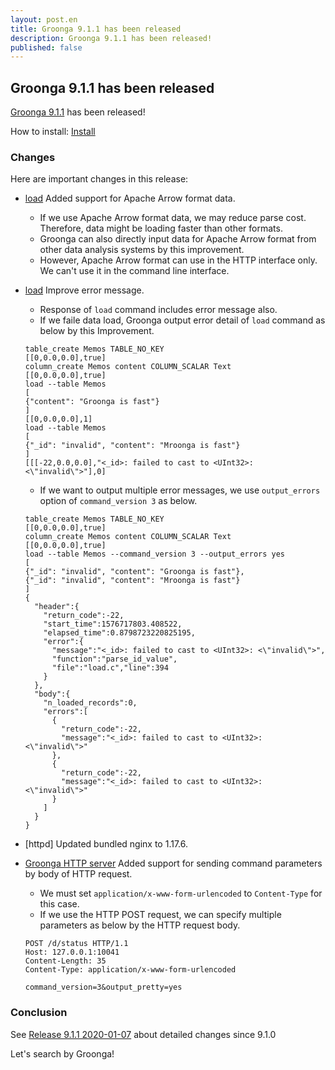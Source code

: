 ```yaml
---
layout: post.en
title: Groonga 9.1.1 has been released
description: Groonga 9.1.1 has been released!
published: false
---
```


## Groonga 9.1.1 has been released

[Groonga 9.1.1](/docs/news.html#release-9-1-1) has been released!

How to install: [Install](/docs/install.html)

### Changes

Here are important changes in this release:

* [load](/docs/reference/commands/load.html) Added support for Apache Arrow format data.

  * If we use Apache Arrow format data, we may reduce parse cost. Therefore, data might be loading faster than other formats.
  * Groonga can also directly input data for Apache Arrow format from other data analysis systems by this improvement.
  * However, Apache Arrow format can use in the HTTP interface only. We can't use it in the command line interface.

* [load](/docs/reference/commands/load.html) Improve error message.

  * Response of `load` command includes error message also.
  * If we faile data load, Groonga output error detail of ``load`` command as below by this Improvement.

  ```
  table_create Memos TABLE_NO_KEY
  [[0,0.0,0.0],true]
  column_create Memos content COLUMN_SCALAR Text
  [[0,0.0,0.0],true]
  load --table Memos
  [
  {"content": "Groonga is fast"}
  ]
  [[0,0.0,0.0],1]
  load --table Memos
  [
  {"_id": "invalid", "content": "Mroonga is fast"}
  ]
  [[[-22,0.0,0.0],"<_id>: failed to cast to <UInt32>: <\"invalid\">"],0]
  ```

  * If we want to output multiple error messages, we use `output_errors` option of `command_version 3` as below.

  ```
  table_create Memos TABLE_NO_KEY
  [[0,0.0,0.0],true]
  column_create Memos content COLUMN_SCALAR Text
  [[0,0.0,0.0],true]
  load --table Memos --command_version 3 --output_errors yes
  [
  {"_id": "invalid", "content": "Groonga is fast"},
  {"_id": "invalid", "content": "Mroonga is fast"}
  ]
  {
    "header":{
      "return_code":-22,
      "start_time":1576717803.408522,
      "elapsed_time":0.8798723220825195,
      "error":{
        "message":"<_id>: failed to cast to <UInt32>: <\"invalid\">",
        "function":"parse_id_value",
        "file":"load.c","line":394
      }
    },
    "body":{
      "n_loaded_records":0,
      "errors":[
        {
          "return_code":-22,
          "message":"<_id>: failed to cast to <UInt32>: <\"invalid\">"
        },
        {
          "return_code":-22,
          "message":"<_id>: failed to cast to <UInt32>: <\"invalid\">"
        }
      ]
    }
  }
  ```

* [httpd] Updated bundled nginx to 1.17.6.

* [Groonga HTTP server](/docs/reference/executables/groonga-server-http.html) Added support for sending command parameters by body of HTTP request.

  * We must set ``application/x-www-form-urlencoded`` to ``Content-Type`` for this case.
  * If we use the HTTP POST request, we can specify multiple parameters as below by the HTTP request body.

  ```
  POST /d/status HTTP/1.1
  Host: 127.0.0.1:10041
  Content-Length: 35
  Content-Type: application/x-www-form-urlencoded

  command_version=3&output_pretty=yes
  ```

### Conclusion

See [Release 9.1.1 2020-01-07](/docs/news.html#release-9-1-1) about detailed changes since 9.1.0

Let's search by Groonga!
